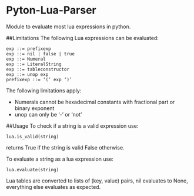 # Pyton-Lua-Parser
Module to evaluate most lua expressions in python.

##Limitations
The following Lua expressions can be evaluated:

	exp ::= prefixexp
	exp ::= nil | false | true
	exp ::= Numeral
	exp ::= LiteralString
	exp ::= tableconstructor
	exp ::= unop exp
	prefixexp ::= ‘(’ exp ‘)’

The following limitations apply:

* Numerals cannot be hexadecimal constants with fractional part or binary exponent
* unop can only be ‘-’ or ‘not’

##Usage
To check if a string is a valid expression use:
```
lua.is_valid(string)
```
returns True if the string is valid False otherwise.

To evaluate a string as a lua expression use:
```
lua.evaluate(string)
```
Lua tables are converted to lists of (key, value) pairs, nil evaluates to None, everything else evaluates as expected.
